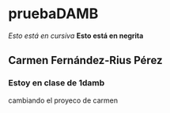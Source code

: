 # pruebaDAMB
*Esto está en cursiva*
**Esto está en negrita**
## Carmen Fernández-Rius Pérez
### Estoy en clase de 1damb

cambiando el proyeco de carmen
